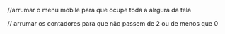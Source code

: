 //arrumar o menu mobile para que ocupe toda a alrgura da tela

// arrumar os contadores para que não passem de 2 ou de menos que 0